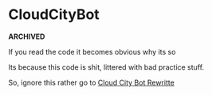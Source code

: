 # CloudCityBot

**ARCHIVED**

If you read the code it becomes obvious why its so

Its because this code  is shit, littered with bad practice stuff.

So, ignore this rather go to [Cloud City Bot Rewritte](src="https://github.com/MrCloudYT/Cloud-City-Bot-Rewritten")
